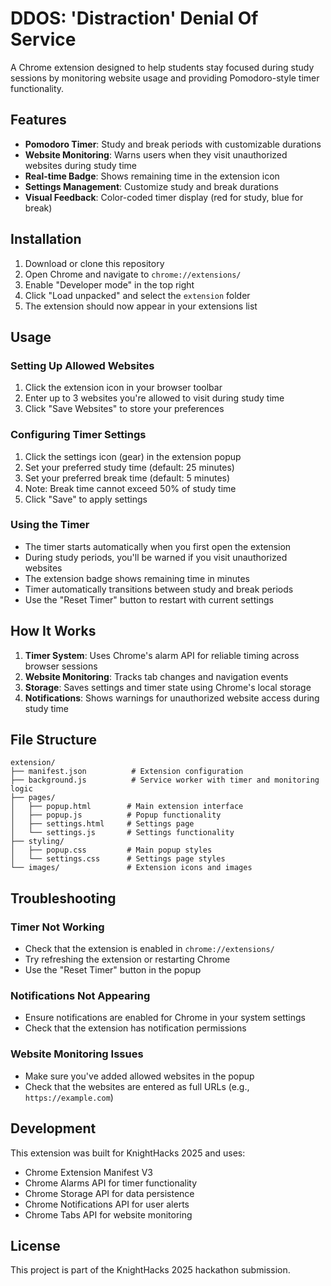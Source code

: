 # DDOS: 'Distraction' Denial Of Service

A Chrome extension designed to help students stay focused during study sessions by monitoring website usage and providing Pomodoro-style timer functionality.

## Features

- **Pomodoro Timer**: Study and break periods with customizable durations
- **Website Monitoring**: Warns users when they visit unauthorized websites during study time
- **Real-time Badge**: Shows remaining time in the extension icon
- **Settings Management**: Customize study and break durations
- **Visual Feedback**: Color-coded timer display (red for study, blue for break)

## Installation

1. Download or clone this repository
2. Open Chrome and navigate to `chrome://extensions/`
3. Enable "Developer mode" in the top right
4. Click "Load unpacked" and select the `extension` folder
5. The extension should now appear in your extensions list

## Usage

### Setting Up Allowed Websites

1. Click the extension icon in your browser toolbar
2. Enter up to 3 websites you're allowed to visit during study time
3. Click "Save Websites" to store your preferences

### Configuring Timer Settings

1. Click the settings icon (gear) in the extension popup
2. Set your preferred study time (default: 25 minutes)
3. Set your preferred break time (default: 5 minutes)
4. Note: Break time cannot exceed 50% of study time
5. Click "Save" to apply settings

### Using the Timer

- The timer starts automatically when you first open the extension
- During study periods, you'll be warned if you visit unauthorized websites
- The extension badge shows remaining time in minutes
- Timer automatically transitions between study and break periods
- Use the "Reset Timer" button to restart with current settings

## How It Works

1. **Timer System**: Uses Chrome's alarm API for reliable timing across browser sessions
2. **Website Monitoring**: Tracks tab changes and navigation events
3. **Storage**: Saves settings and timer state using Chrome's local storage
4. **Notifications**: Shows warnings for unauthorized website access during study time

## File Structure

```
extension/
├── manifest.json          # Extension configuration
├── background.js          # Service worker with timer and monitoring logic
├── pages/
│   ├── popup.html        # Main extension interface
│   ├── popup.js          # Popup functionality
│   ├── settings.html     # Settings page
│   └── settings.js       # Settings functionality
├── styling/
│   ├── popup.css         # Main popup styles
│   └── settings.css      # Settings page styles
└── images/               # Extension icons and images
```

## Troubleshooting

### Timer Not Working
- Check that the extension is enabled in `chrome://extensions/`
- Try refreshing the extension or restarting Chrome
- Use the "Reset Timer" button in the popup

### Notifications Not Appearing
- Ensure notifications are enabled for Chrome in your system settings
- Check that the extension has notification permissions

### Website Monitoring Issues
- Make sure you've added allowed websites in the popup
- Check that the websites are entered as full URLs (e.g., `https://example.com`)

## Development

This extension was built for KnightHacks 2025 and uses:
- Chrome Extension Manifest V3
- Chrome Alarms API for timer functionality
- Chrome Storage API for data persistence
- Chrome Notifications API for user alerts
- Chrome Tabs API for website monitoring

## License

This project is part of the KnightHacks 2025 hackathon submission.
